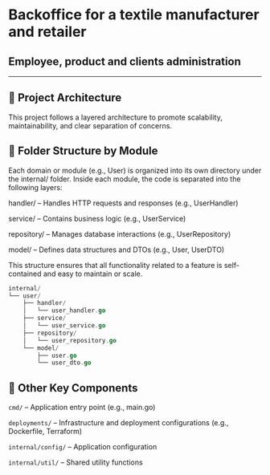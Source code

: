 # Backoffice for a textile manufacturer and retailer

## Employee, product and clients administration

---

## 🧱 Project Architecture

This project follows a layered architecture to promote scalability, maintainability, and clear separation of concerns.

## 📁 Folder Structure by Module

Each domain or module (e.g., User) is organized into its own directory under the internal/ folder. Inside each module, the code is separated into the following layers:

handler/ – Handles HTTP requests and responses (e.g., UserHandler)

service/ – Contains business logic (e.g., UserService)

repository/ – Manages database interactions (e.g., UserRepository)

model/ – Defines data structures and DTOs (e.g., User, UserDTO)

This structure ensures that all functionality related to a feature is self-contained and easy to maintain or scale.

```go
internal/
└── user/
    ├── handler/
    │   └── user_handler.go
    ├── service/
    │   └── user_service.go
    ├── repository/
    │   └── user_repository.go
    └── model/
        ├── user.go
        └── user_dto.go
```

## 🧩 Other Key Components

`cmd/` – Application entry point (e.g., main.go)

`deployments/` – Infrastructure and deployment configurations (e.g., Dockerfile, Terraform)

`internal/config/` – Application configuration

`internal/util/` – Shared utility functions
